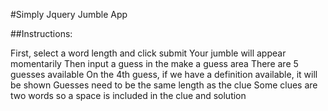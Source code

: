#Simply Jquery Jumble App

##Instructions:

  First, select a word length and click submit
  Your jumble will appear momentarily
  Then input a guess in the make a guess area
  There are 5 guesses available
  On the 4th guess, if we have a definition available, it will be shown
  Guesses need to be the same length as the clue
  Some clues are two words so a space is included in the clue and solution
